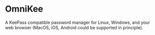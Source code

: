 # OmniKee
A KeePass compatible password manager for Linux, Windows, and your web browser (MacOS, iOS, Android could be supported in principle).

